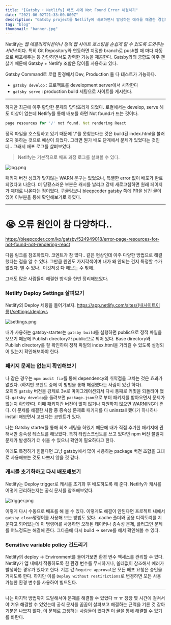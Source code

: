 ```yaml
---
title: "[Gatsby + Netlify] 배포 시에 Not Found Error 해결하기"
date: "2021-06-02T21:33:00.000Z"
description: "Gatsby project를 Netlify에 배포하면서 발생하는 에러를 해결한 경험에 대해 작성해보았다."
tag: "blog"
thumbnail: "banner.jpg"
---
```


Netlify는 *웹 애플리케이션이나 정적 웹 사이트 호스팅을 손쉽게 할 수 있도록 도와주는 서비스*이다. 특히 Git Repository와 연동하면 지정한 branch로 push할 때 마다 자동으로 배포해주는 등 간단하면서도 강력한 기능을 제공한다. Gatsby와의 궁합도 아주 괜찮기 때문에 Gatsby + Netlify 조합은 많이들 사용하고 있다.

Gatsby Command로 로컬 환경에서 Dev, Production 둘 다 테스트가 가능하다.

- `gatsby develop` : 프로젝트를 development server에서 시작한다
- `gatsby serve` : production build 세팅으로 사이트를 게시한다.

---

하지만 최근에 아주 황당한 문제와 맞닥뜨리게 되었다. 로컬에서는 develop, serve 해도 이상이 없는데 Netlify를 통해 배포를 하면 Not found가 뜨는 것이다.

```javascript
page resources for '/' not found. Not rendering React
```

정적 파일을 호스팅하고 있기 때문에 '/'를 못찾는다는 것은 build된 index.html을 불러오지 못하는 것으로 예상이 되었다. 그러면 뭔가 배포 단계에서 문제가 있었다는 것인데.. 그래서 배포 로그를 살펴보았다.

> Netlify는 기본적으로 배포 과정 로그를 살펴볼 수 있다.

![log.png](/log.png)

패키지 버전 싱크가 맞지않는 WARN 문구는 있었으나, 특별한 error 없이 배포가 완료되었다고 나온다. 더 당황스러운 부분은 캐시를 날리고 강제 새로고침하면 원래 페이지가 제대로 나온다는 점이었다. 구글링보니 bleepcoder gatsby 쪽에 PR을 남긴 글이 있어 이부분을 통해 확인해보기로 하였다.

---

# 😭 오류 원인이 참 다양하다..

https://bleepcoder.com/ko/gatsby/524949018/error-page-resources-for-not-found-not-rendering-react

다음 링크를 참조하였다. 코멘트가 참 많다.. 같은 현상인데 아주 다양한 방법으로 해결했다는 점을 알 수 있다. 그만큼 원인도 가지각색이며 내가 왜 안되는 건지 특정할 수가 없었다. 별 수 있나.. 이것저것 다 해보는 수 밖에..

그래도 많은 사람들이 해결한 방식을 한번 정리해보았다.

### Netlify Deploy Settings 살펴보기

Netlify의 Deploy 세팅을 들어가보자. https://app.netlify.com/sites/{내사이트이름}/settings/deploys

![settings.png](/settings.png)

내가 사용하는 gatsby-starter는 `gatsby build`를 실행하면 public으로 정적 파일을 모으기 때문에 Publish directory가 public으로 되어 있다. Base directory와 Publish directory를 잘 확인하여 정적 파일의 index.html을 가리킬 수 있도록 설정되어 있는지 확인해보아야 한다.

### 패키지 문제는 없는지 확인해보기

나 같은 경우는 `npm audit fix`를 통해 dependency의 취약점을 고치는 것은 효과가 없었다. (하지만 코멘트 중에 이 방법을 통해 해결했다는 사람이 있긴 하다).  
오히려 `gatsby` 버전을 강제로 3v로 마이그레이션되서 다시 통째로 커밋을 되돌려야 했다. `gatsby develop`을 돌려보면 `package.json`으로 부터 패키지를 받아오면서 문제가 없는지 확인한다. 이때 패키지간 버전이 많지 않거나 지원하지 않으면 WARNING이 뜬다. 이 문제를 해결한 사람 중 종속성 문제로 패키지를 다 uninstall 했다가 하나하나 install 해보면서 고쳤다는 코멘트가 있다.

나는 Gatsby starter를 통해 최초 세팅을 하였기 때문에 내가 직접 추가한 패키지에 관해서만 종속성 테스트를 해보았다. 특히 타입스크립트를 쓰고 있다면 npm 버전 불일치 문제가 발생하기 더 쉬울 수 있으니 확인이 필요하다고 한다.

이래도 특정하기 힘들다면 그냥 gatsby에서 많이 사용하는 package 버전 조합을 그대로 사용해보는 것도 나쁘지 않을 것 같다.

### 캐시를 초기화하고 다시 배포해보기

Netlify는 Deploy trigger로 캐시를 초기화 후 배포하도록 해 준다. Netlify가 캐시를 어떻게 관리하는지는 공식 문서를 참조해보았다.

![trigger.png](/trigger.png)

이렇게 다시 수동으로 배포를 해 볼 수 있다. 이렇게도 해결이 안된다면 프로젝트 내에서 `gatsby clean`명령어를 사용해 보는 방법도 있다. .cache 폴더와 공용 디렉토리를 지운다고 되어있는데 이 명령어를 사용하면 오래된 데이터나 종속성 문제, 플러그인 문제를 어느정도는 해결해 준다. 그다음에 다시 build -> serve를 해서 확인해볼 수 있다.

### Sensitive variable policy 건드리기

Netlify의 deploy -> Environment를 들어가보면 환경 변수 액세스를 관리할 수 있다. Netlify가 앱 내에서 작동하도록 한 환경 변수를 무시하거나, 쓸데없이 참조해서 에러가 발생하는 경우가 있다고 한다. 기본 값 `Require approval`은 모든 배포 요청은 승인을 거치도록 한다. 하지만 이를 `Deploy without restirictions`로 변경하면 모든 사용 가능한 환경 변수를 사용하여 빌드된다.

---

나는 마지막 방법까지 도달해서야 문제를 해결할 수 있었다 ㅠ ㅠ 장장 몇 시간에 걸쳐서야 겨우 해결할 수 있었는데 공식 문서를 꼼꼼이 살펴보고 해결하는 근력을 기른 것 같아 기분은 나쁘지 않다. 이 문제로 고생하는 사람들이 있다면 이 글을 통해 해결할 수 있기를 바란다.
